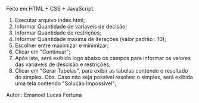 Feito em HTML + CSS + JavaScript.

1) Executar arquivo index.html;
2) Informar Quantidade de variaveis de decisão;
3) Informar Quantidade de restrições;
4) Informar Quantidade maxima de iterações (valor padrão : 10);
5) Escolher entre maximizar e minimizar;
6) Clicar em "Continuar";
7) Após isto, será exibido logo abaixo os campos para informar os valores das variáveis de descisão e restrições;
8) Clicar em "Gerar Tabelas", para exibir as tabelas contendo o resultado do simplex. Obs. Caso não seja possível resolver o simplex, será exibida uma tela contendo "Solução Impossível";

Autor : Emanoel Lucas Fortuna
